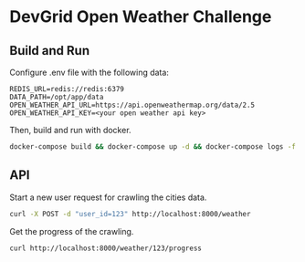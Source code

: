 # DevGrid Open Weather Challenge

## Build and Run

Configure .env file with the following data:

```env
REDIS_URL=redis://redis:6379
DATA_PATH=/opt/app/data
OPEN_WEATHER_API_URL=https://api.openweathermap.org/data/2.5
OPEN_WEATHER_API_KEY=<your open weather api key>
```

Then, build and run with docker.

```bash
docker-compose build && docker-compose up -d && docker-compose logs -f
```

## API

Start a new user request for crawling the cities data.

```bash
curl -X POST -d "user_id=123" http://localhost:8000/weather
```

Get the progress of the crawling.

```bash
curl http://localhost:8000/weather/123/progress
```
